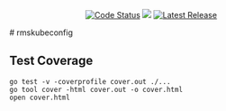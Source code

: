 <p align="center">
  <a href="https://goreportcard.com/report/github.com/michaeljsaenz/rmskubeconfig"><img src="https://goreportcard.com/badge/github.com/michaeljsaenz/rmskubeconfig" alt="Code Status" ></a>
  <a href="https://codecov.io/github/michaeljsaenz/rmskubeconfig"><img src="https://codecov.io/github/michaeljsaenz/rmskubeconfig/graph/badge.svg?token=IYNU53BPM7"/></a>
  <a href="https://img.shields.io/github/v/release/michaeljsaenz/rmskubeconfig?include_prereleases" title="Latest Release" rel="nofollow"><img src="https://img.shields.io/github/v/release/michaeljsaenz/rmskubeconfig?include_prereleases" alt="Latest Release"></a>
</p>
# rmskubeconfig

## Test Coverage

```
go test -v -coverprofile cover.out ./...
go tool cover -html cover.out -o cover.html
open cover.html
```

